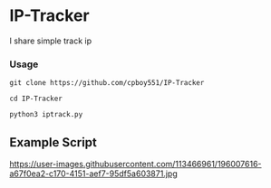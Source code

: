 # IP-Tracker
I share simple track ip

### Usage
```
git clone https://github.com/cpboy551/IP-Tracker
```
```
cd IP-Tracker
```
```
python3 iptrack.py
```
## Example Script
https://user-images.githubusercontent.com/113466961/196007616-a67f0ea2-c170-4151-aef7-95df5a603871.jpg
